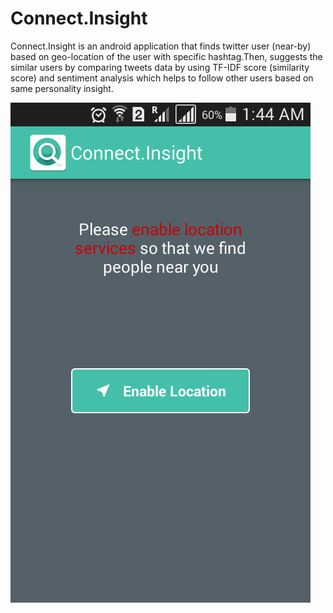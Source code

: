 # Connect.Insight
Connect.Insight is an android application that finds twitter user (near-by) based on geo-location of the user with specific hashtag.Then, suggests the similar users by comparing tweets data by using TF-IDF score (similarity score) and sentiment analysis which helps to follow other users based on same personality insight.

![alt text](https://github.com/rdeveloperIITR/Connect.Insight/blob/master/Screenshots/Screenshot_2017-03-20-01-44-52.png)
